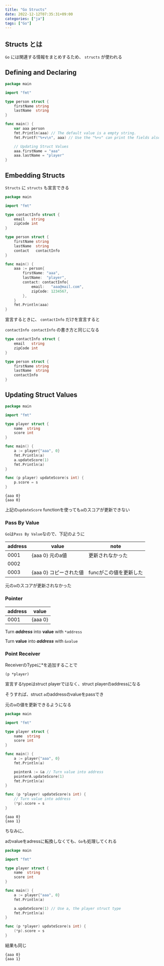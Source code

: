 ```yaml
---
title: "Go Structs"
date: 2022-12-12T07:35:31+09:00
categories: ["ja"]
tags: ["Go"]
---
```

## Structs とは

`Go` には関連する情報をまとめするため、 `structs` が使われる

## Defining and Declaring

```Go
package main

import "fmt"

type person struct {
	firstName string
	lastName  string
}

func main() {
	var aaa person
	fmt.Println(aaa) // The default value is a empty string.
	fmt.Printf("%+v\n", aaa) // Use the "%+v" can print the fields also.

    // Updating Struct Values
    aaa.firstName = "aaa"
    aaa.lastName = "player"
}
```

## Embedding Structs

`Structs` に `structs` も宣言できる

```Go
package main

import "fmt"

type contactInfo struct {
	email   string
	zipCode int
}

type person struct {
	firstName string
	lastName  string
	contact   contactInfo
}

func main() {
	aaa := person{
		firstName: "aaa",
		lastName:  "player",
		contact: contactInfo{
			email:   "aaa@mail.com",
			zipCode: 1234567,
		},
	}
	fmt.Println(aaa)
}
```

宣言するときに、 `contactInfo` だけを宣言すると

`contactInfo contactInfo` の書き方と同じになる

```Go
type contactInfo struct {
	email   string
	zipCode int
}

type person struct {
	firstName string
	lastName  string
	contactInfo
}
```

## Updating Struct Values

```Go
package main

import "fmt"

type player struct {
	name  string
	score int
}

func main() {
	a := player{"aaa", 0}
	fmt.Println(a)
	a.updateScore(1)
	fmt.Println(a)
}

func (p player) updateScore(s int) {
	p.score = s
}
```
```zsh:output
{aaa 0}
{aaa 0}
```

上記の`updateScore` functionを使っても`a`のスコアが更新できない

### Pass By Value

`Go`は`Pass By Value`なので、下記のように

|address|value|note|
|---|---|---|
|0001|{aaa 0} 元のa値|更新されなかった|
|0002|||
|0003|{aaa 0} コピーされた値|funcがこの値を更新した|

元の`a`のスコアが更新されなかった

### Pointer

|address|value|
|---|---|
|0001|{aaa 0}|

Turn ___address___ into **value** with `*address`

Turn **value** into ___address___ with `&value`

### Point Receiver

ReceiverのTypeに*を追加することで

`(p *player)`

宣言するtypeはstruct playerではなく、struct playerのaddressになる

そうすれば、struct `a`のaddressのvalueをpassでき

元の`a`の値を更新できるようになる

```Go
package main

import "fmt"

type player struct {
	name  string
	score int
}

func main() {
	a := player{"aaa", 0}
	fmt.Println(a)

	pointerA := &a // Turn value into address
	pointerA.updateScore(1)
	fmt.Println(a)
}

func (p *player) updateScore(s int) {
    // Turn value into address
	(*p).score = s
}
```

```zsh:output
{aaa 0}
{aaa 1}
```

ちなみに、

aのvalueをadressに転換しなくても、`Go`も処理してくれる

```Go
package main

import "fmt"

type player struct {
	name  string
	score int
}

func main() {
	a := player{"aaa", 0}
	fmt.Println(a)

	a.updateScore(1) // Use a, the player struct type
	fmt.Println(a)
}

func (p *player) updateScore(s int) {
	(*p).score = s
}
```

結果も同じ

```zsh:output
{aaa 0}
{aaa 1}
```
